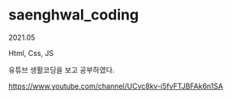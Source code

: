# saenghwal_coding
2021.05

Html, Css, JS

유튜브 생활코딩을 보고 공부하였다.

https://www.youtube.com/channel/UCvc8kv-i5fvFTJBFAk6n1SA
